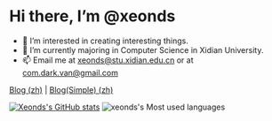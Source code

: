 # Hi there, I’m @xeonds

- 👀 I’m interested in creating interesting things.
- 🌱 I’m currently majoring in Computer Science in Xidian University.
- 📫 Email me at xeonds@stu.xidian.edu.cn or at com.dark.van@gmail.com  

[Blog (zh)](https://mxts.jiujiuer.xyz) | [Blog(Simple) (zh)](https://blog.iris.al/)

[![Xeonds's GitHub stats](https://github-readme-stats.vercel.app/api?username=xeonds)](https://github.com/anuraghazra/github-readme-stats)
![xeonds's Most used languages](https://github-readme-stats.vercel.app/api/top-langs/?username=xeonds&layout=compact&hide_border=true&langs_count=16)
